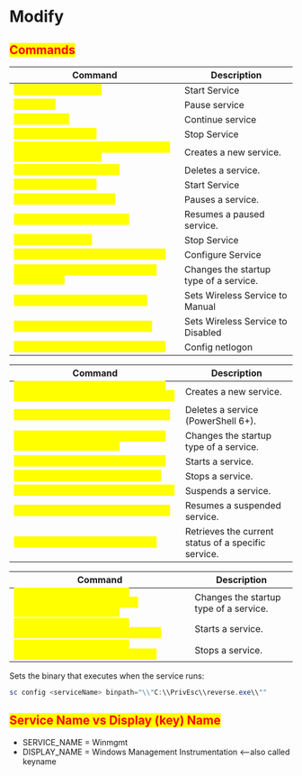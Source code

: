 # Modify

## <mark style="color:red;">Commands</mark>

<table data-header-hidden data-full-width="true"><thead><tr><th>Command</th><th>Description</th></tr></thead><tbody><tr><td><mark style="color:yellow;"><code>net start &#x3C;service></code></mark></td><td>Start Service</td></tr><tr><td><mark style="color:yellow;"><code>net pause</code></mark></td><td>Pause service</td></tr><tr><td><mark style="color:yellow;"><code>net continue</code></mark></td><td>Continue service</td></tr><tr><td><mark style="color:yellow;"><code>net stop &#x3C;service></code></mark></td><td>Stop Service</td></tr><tr><td><mark style="color:yellow;"><code>sc create &#x3C;ServiceName> binPath= "&#x3C;PathToExecutable>"</code></mark></td><td>Creates a new service.</td></tr><tr><td><mark style="color:yellow;"><code>sc delete &#x3C;ServiceName></code></mark></td><td>Deletes a service.</td></tr><tr><td><mark style="color:yellow;"><code>sc start &#x3C;service></code></mark></td><td>Start Service</td></tr><tr><td><mark style="color:yellow;"><code>sc pause &#x3C;ServiceName></code></mark></td><td>Pauses a service.</td></tr><tr><td><mark style="color:yellow;"><code>sc continue &#x3C;ServiceName></code></mark></td><td>Resumes a paused service.</td></tr><tr><td><mark style="color:yellow;"><code>sc stop &#x3C;service></code></mark></td><td>Stop Service</td></tr><tr><td><mark style="color:yellow;"><code>sc config [ServiceName] [Options]</code></mark></td><td>Configure Service</td></tr><tr><td><mark style="color:yellow;"><code>sc config &#x3C;ServiceName> start= &#x3C;startType></code></mark></td><td>Changes the startup type of a service.</td></tr><tr><td><mark style="color:yellow;"><code>sc config wzcsvc start=demand</code></mark></td><td>Sets Wireless Service to Manual</td></tr><tr><td><mark style="color:yellow;"><code>sc config WZCSVC start=disable</code></mark></td><td>Sets Wireless Service to Disabled</td></tr><tr><td><mark style="color:yellow;"><code>sc config netlogon start=disabled</code></mark></td><td>Config netlogon</td></tr></tbody></table>

<table data-header-hidden data-full-width="true"><thead><tr><th>Command</th><th>Description</th></tr></thead><tbody><tr><td><mark style="color:yellow;"><code>New-Service -Name &#x3C;ServiceName> -BinaryPathName "&#x3C;PathToExecutable>"</code></mark></td><td>Creates a new service.</td></tr><tr><td><mark style="color:yellow;"><code>Remove-Service -Name &#x3C;ServiceName></code></mark></td><td>Deletes a service (PowerShell 6+).</td></tr><tr><td><mark style="color:yellow;"><code>Set-Service -Name &#x3C;ServiceName> -StartupType &#x3C;StartType></code></mark></td><td>Changes the startup type of a service.</td></tr><tr><td><mark style="color:yellow;"><code>Start-Service -Name &#x3C;ServiceName></code></mark></td><td>Starts a service.</td></tr><tr><td><mark style="color:yellow;"><code>Stop-Service -Name &#x3C;ServiceName></code></mark></td><td>Stops a service.</td></tr><tr><td><mark style="color:yellow;"><code>Suspend-Service -Name &#x3C;ServiceName></code></mark></td><td>Suspends a service.</td></tr><tr><td><mark style="color:yellow;"><code>Resume-Service -Name &#x3C;ServiceName></code></mark></td><td>Resumes a suspended service.</td></tr><tr><td><mark style="color:yellow;"><code>Get-Service -Name &#x3C;ServiceName></code></mark></td><td>Retrieves the current status of a specific service.</td></tr></tbody></table>

<table data-header-hidden data-full-width="true"><thead><tr><th>Command</th><th>Description</th></tr></thead><tbody><tr><td><mark style="color:yellow;"><code>wmic service where name="&#x3C;ServiceName>" call change startmode="&#x3C;StartMode>"</code></mark></td><td>Changes the startup type of a service.</td></tr><tr><td><mark style="color:yellow;"><code>wmic service where name="&#x3C;ServiceName>" call startservice</code></mark></td><td>Starts a service.</td></tr><tr><td><mark style="color:yellow;"><code>wmic service where name="&#x3C;ServiceName>" call stopservice</code></mark></td><td>Stops a service.</td></tr></tbody></table>

Sets the binary that executes when the service runs:

```powershell
sc config <serviceName> binpath="\\"C:\\PrivEsc\\reverse.exe\\""
```

## <mark style="color:red;">Service Name vs Display (key) Name</mark>

* SERVICE\_NAME = Winmgmt
* DISPLAY\_NAME = Windows Management Instrumentation <--also called keyname
